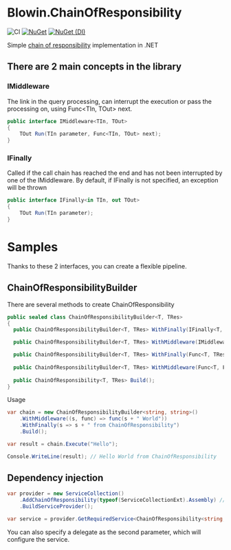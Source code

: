 # Blowin.ChainOfResponsibility

![CI](https://img.shields.io/github/workflow/status/blowin/Blowin.ChainOfResponsibility/build)
[![NuGet](https://img.shields.io/nuget/v/Blowin.ChainOfResponsibility)](https://www.nuget.org/packages/Blowin.ChainOfResponsibility/)
[![NuGet (DI)](https://img.shields.io/nuget/v/Blowin.ChainOfResponsibility.DependencyInjection)](https://www.nuget.org/packages/Blowin.ChainOfResponsibility.DependencyInjection/)

Simple [chain of responsibility](https://en.wikipedia.org/wiki/Chain-of-responsibility_pattern) implementation in .NET

## There are 2 main concepts in the library

### IMiddleware

The link in the query processing, can interrupt the execution or pass the processing on, using Func<TIn, TOut> next.

```csharp
public interface IMiddleware<TIn, TOut>
{
    TOut Run(TIn parameter, Func<TIn, TOut> next);
}
```

### IFinally

Called if the call chain has reached the end and has not been interrupted by one of the IMiddleware. By default, if IFinally is not specified, an exception will be thrown

```csharp
public interface IFinally<in TIn, out TOut>
{
    TOut Run(TIn parameter);
}
```

# Samples

Thanks to these 2 interfaces, you can create a flexible pipeline.

## ChainOfResponsibilityBuilder

There are several methods to create ChainOfResponsibility

```csharp
public sealed class ChainOfResponsibilityBuilder<T, TRes>
{
  public ChainOfResponsibilityBuilder<T, TRes> WithFinally(IFinally<T, TRes> @finally);

  public ChainOfResponsibilityBuilder<T, TRes> WithMiddleware(IMiddleware<T, TRes> middleware);

  public ChainOfResponsibilityBuilder<T, TRes> WithFinally(Func<T, TRes> @finally);
  
  public ChainOfResponsibilityBuilder<T, TRes> WithMiddleware(Func<T, Func<T, TRes>, TRes> middleware);
  
  public ChainOfResponsibility<T, TRes> Build();
}
```

Usage

```csharp
var chain = new ChainOfResponsibilityBuilder<string, string>()
    .WithMiddleware((s, func) => func(s + " World"))
    .WithFinally(s => s + " from ChainOfResponsibility")
    .Build();

var result = chain.Execute("Hello");

Console.WriteLine(result); // Hello World from ChainOfResponsibility
```

## Dependency injection

```csharp
var provider = new ServiceCollection()
    .AddChainOfResponsibility(typeof(ServiceCollectionExt).Assembly) // Register
    .BuildServiceProvider();

var service = provider.GetRequiredService<ChainOfResponsibility<string, bool>>();
```

You can also specify a delegate as the second parameter, which will configure the service.
